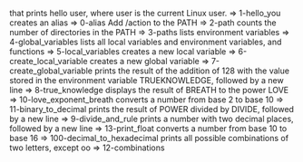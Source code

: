 that prints hello user, where user is the current Linux user. => 1-hello_you
creates an alias => 0-alias
Add /action to the PATH => 2-path
counts the number of directories in the PATH => 3-paths
lists environment variables => 4-global_variables
lists all local variables and environment variables, and functions => 5-local_variables
creates a new local variable => 6-create_local_variable
creates a new global variable => 7-create_global_variable
prints the result of the addition of 128 with the value stored in the environment variable TRUEKNOWLEDGE, followed by a new line => 8-true_knowledge
displays the result of BREATH to the power LOVE => 10-love_exponent_breath
converts a number from base 2 to base 10 => 11-binary_to_decimal
prints the result of POWER divided by DIVIDE, followed by a new line => 9-divide_and_rule
prints a number with two decimal places, followed by a new line => 13-print_float
converts a number from base 10 to base 16 => 100-decimal_to_hexadecimal
prints all possible combinations of two letters, except oo => 12-combinations
